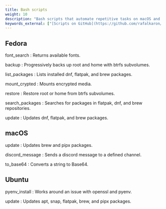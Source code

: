 ```yaml
---
title: Bash scripts
weight: 10
description: "Bash scripts that automate repetitive tasks on macOS and Linux machines."
keywords_external: ["[Scripts on GitHub](https://github.com/rafalkaron/scripts)"]
---
```


## Fedora

font_search
: Returns available fonts.

backup
: Progressively backs up root and home with btrfs subvolumes.

list_packages
: Lists installed dnf, flatpak, and brew packages.

mount_crypted
: Mounts encrypted media.

restore
: Restore root or home from btrfs subvolumes.

search_packages
: Searches for packages in flatpak, dnf, and brew repositories.

update
: Updates dnf, flatpak, and brew packages.

## macOS

update
: Updates brew and pipx packages.

discord_message
: Sends a discord message to a defined channel.

to_base64
: Converts a string to Base64.

## Ubuntu

pyenv_install
: Works around an issue with openssl and pyenv.

update
: Updates apt, snap, flatpak, brew, and pipx packages.
